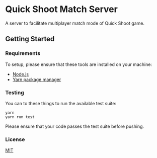# Quick Shoot Match Server

A server to facilitate multiplayer match mode of Quick Shoot game.

## Getting Started

### Requirements

To setup, please ensure that these tools are installed on your machine:

- [Node.js](https://nodejs.org/en)
- [Yarn package manager](https://yarnpkg.com/en)

### Testing

You can to these things to run the available test suite:

```
yarn
yarn run test
```

Please ensure that your code passes the test suite before pushing.

### License

[MIT](LICENSE)
